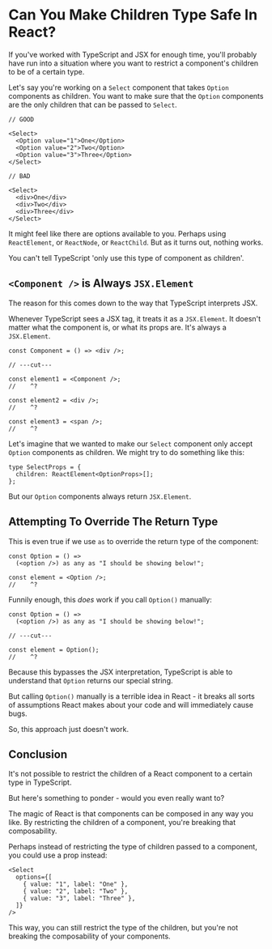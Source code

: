 # Can You Make Children Type Safe In React?

If you've worked with TypeScript and JSX for enough time, you'll probably have run into a situation where you want to restrict a component's children to be of a certain type.

Let's say you're working on a `Select` component that takes `Option` components as children. You want to make sure that the `Option` components are the only children that can be passed to `Select`.

```tsx
// GOOD

<Select>
  <Option value="1">One</Option>
  <Option value="2">Two</Option>
  <Option value="3">Three</Option>
</Select>

// BAD

<Select>
  <div>One</div>
  <div>Two</div>
  <div>Three</div>
</Select>
```

It might feel like there are options available to you. Perhaps using `ReactElement`, or `ReactNode`, or `ReactChild`. But as it turns out, nothing works.

You can't tell TypeScript 'only use this type of component as children'.

## `<Component />` is Always `JSX.Element`

The reason for this comes down to the way that TypeScript interprets JSX.

Whenever TypeScript sees a JSX tag, it treats it as a `JSX.Element`. It doesn't matter what the component is, or what its props are. It's always a `JSX.Element`.

```tsx twoslash
const Component = () => <div />;

// ---cut---

const element1 = <Component />;
//    ^?

const element2 = <div />;
//    ^?

const element3 = <span />;
//    ^?
```

Let's imagine that we wanted to make our `Select` component only accept `Option` components as children. We might try to do something like this:

```tsx
type SelectProps = {
  children: ReactElement<OptionProps>[];
};
```

But our `Option` components always return `JSX.Element`.

## Attempting To Override The Return Type

This is even true if we use `as` to override the return type of the component:

```tsx twoslash
const Option = () =>
  (<option />) as any as "I should be showing below!";

const element = <Option />;
//    ^?
```

Funnily enough, this _does_ work if you call `Option()` manually:

```tsx twoslash
const Option = () =>
  (<option />) as any as "I should be showing below!";

// ---cut---

const element = Option();
//    ^?
```

Because this bypasses the JSX interpretation, TypeScript is able to understand that `Option` returns our special string.

But calling `Option()` manually is a terrible idea in React - it breaks all sorts of assumptions React makes about your code and will immediately cause bugs.

So, this approach just doesn't work.

## Conclusion

It's not possible to restrict the children of a React component to a certain type in TypeScript.

But here's something to ponder - would you even really want to?

The magic of React is that components can be composed in any way you like. By restricting the children of a component, you're breaking that composability.

Perhaps instead of restricting the type of children passed to a component, you could use a prop instead:

```tsx
<Select
  options={[
    { value: "1", label: "One" },
    { value: "2", label: "Two" },
    { value: "3", label: "Three" },
  ]}
/>
```

This way, you can still restrict the type of the children, but you're not breaking the composability of your components.

